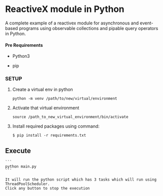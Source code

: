 # ReactiveX module in Python

A complete example of a reactivex module for asynchronous and event-based programs using observable collections and pipable query operators in Python.

#### Pre Requirements

 - Python3

 - pip 

### SETUP

1. Create a virtual env in python

    ```
    python -m venv /path/to/new/virtual/environment
    ```

2. Activate that virtual environment

    ```
    source /path_to_new_virtual_environment/bin/activate
    ```

3. Install required packages using command:

    ```
    $ pip install -r requirements.txt
    ```

## Execute

    ```
    python main.py
    ```

    It will run the python script which has 3 tasks which will run using ThreadPoolScheduler.
    Click any button to stop the execution